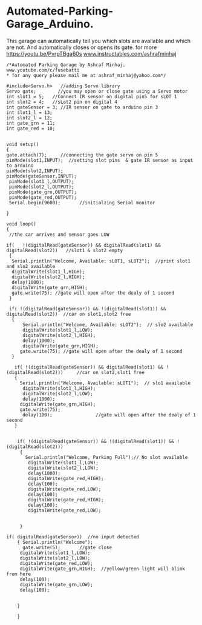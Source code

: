 # Automated-Parking-Garage_Arduino.
This garage can automatically tell you which slots are available and which are not. And automatically closes or opens its gate. for more https://youtu.be/PvrpTBga60s    www.instructables.com/ashrafminhaj

	/*Automated Parking Garage by Ashraf Minhaj. www.youtube.com/c/fusebatti
    * for any query please mail me at ashraf_minhaj@yahoo.com*/

	#include<Servo.h>   //adding Servo library
	Servo gate;        //you may open or close gate using a Servo motor
	int slot1 = 5;   //Connect IR sensor on digital pin5 for sLOT 1
	int slot2 = 4;   //sLot2 pin on digital 4 
	int gateSensor = 3; //IR sensor on gate to arduino pin 3
	int slot1_l = 13;
	int slot2_l = 12;
	int gate_grn = 11;
	int gate_red = 10;


	void setup() 
	{
    gate.attach(7);     //connecting the gate servo on pin 5
    pinMode(slot1,INPUT);  //setting slot pins  & gate IR sensor as input to arduino
   	pinMode(slot2,INPUT);
 	pinMode(gateSensor,INPUT);
	 pinMode(slot1_l,OUTPUT);
	 pinMode(slot2_l,OUTPUT);
	 pinMode(gate_grn,OUTPUT);
	 pinMode(gate_red,OUTPUT);
	 Serial.begin(9600);       //initialzing Serial monitor

	}

	void loop() 
	{
     //the car arrives and sensor goes LOW

    if(   !(digitalRead(gateSensor)) && digitalRead(slot1) && digitalRead(slot2))   //slot1 & slot2 empty
     {
      Serial.println("Welcome, Available: sLOT1, sLOT2");  //print slot1 and slo2 available
      digitalWrite(slot1_l,HIGH);
      digitalWrite(slot2_l,HIGH);
      delay(1000);
      digitalWrite(gate_grn,HIGH);
      gate.write(75); //gate will open after the dealy of 1 second
     }

     if( !(digitalRead(gateSensor)) && !(digitalRead(slot1)) && digitalRead(slot2))  //car on slot1,slot2 free
      {
          Serial.println("Welcome, Available: sLOT2");  // slo2 available
          digitalWrite(slot1_l,LOW);
          digitalWrite(slot2_l,HIGH);
          delay(1000);
          digitalWrite(gate_grn,HIGH);
         gate.write(75); //gate will open after the dealy of 1 second
      }
      
       if( !(digitalRead(gateSensor)) && digitalRead(slot1) && !(digitalRead(slot2)))     //car on slot2,slot1 free
       {
         Serial.println("Welcome, Available: sLOT1");  // slo1 available
          digitalWrite(slot1_l,HIGH);
          digitalWrite(slot2_l,LOW);
          delay(1000);
         digitalWrite(gate_grn,HIGH);
         gate.write(75); 
          delay(100);                //gate will open after the dealy of 1 second
       }
      

        if( !(digitalRead(gateSensor)) && !(digitalRead(slot1)) && !(digitalRead(slot2)))
         {
           Serial.println("Welcome, Parking Full");// No slot available
            digitalWrite(slot1_l,LOW);
            digitalWrite(slot2_l,LOW);
            delay(1000);
            digitalWrite(gate_red,HIGH);
            delay(100);
            digitalWrite(gate_red,LOW);
            delay(100);
            digitalWrite(gate_red,HIGH);
            delay(100);
            digitalWrite(gate_red,LOW);
            
            
         }
            
  	if( digitalRead(gateSensor))  //no input detected
        { Serial.println("Welcome");  
          gate.write(5);       //gate close
         digitalWrite(slot1_l,LOW);
         digitalWrite(slot2_l,LOW);
         digitalWrite(gate_red,LOW);
         digitalWrite(gate_grn,HIGH);  //yellow/green light will blink from here
         delay(100);
         digitalWrite(gate_grn,LOW);
         delay(100);
         
        
        }
  
		}
